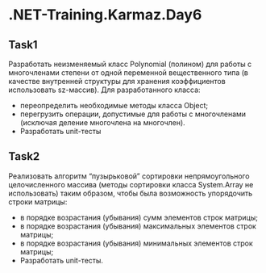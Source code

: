 # .NET-Training.Karmaz.Day6
## Task1

Разработать неизменяемый класс Polynomial (полином) для работы с многочленами степени от одной переменной вещественного 
типа (в качестве внутренней структуры для хранения коэффициентов использовать sz-массив). 
Для разработанного класса:
* переопределить необходимые методы класса Object;
* перегрузить операции, допустимые для работы с многочленами (исключая деление многочлена на многочлен).
* Разработать unit-тесты

## Task2

Реализовать алгоритм “пузырьковой” сортировки непрямоугольного целочисленного массива (методы сортировки класса System.Array не 
использовать) таким образом, чтобы была возможность упорядочить строки матрицы:
* в порядке возрастания (убывания) сумм элементов строк матрицы;
* в порядке возрастания (убывания) максимальных элементов строк матрицы;
* в порядке возрастания (убывания) минимальных элементов строк матрицы;
* Разработать unit-тесты.
